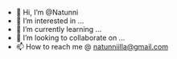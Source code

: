 - 👋 Hi, I’m @Natunni
- 👀 I’m interested in ...
- 🌱 I’m currently learning ...
- 💞️ I’m looking to collaborate on ...
- 📫 How to reach me @ natunniilla@gmail.com

<!---
Natunni/Natunni is a ✨ special ✨ repository because its `README.md` (this file) appears on your GitHub profile.
You can click the Preview link to take a look at your changes.
--->
